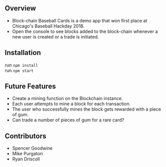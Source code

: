 ## Overview

* Block-chain Baseball Cards is a demo app that won first place at Chicago's Baseball Hackday 2018.
* Open the console to see blocks added to the block-chain whenever a new user is created or a trade is initiated.

## Installation

run `npm install`<br>
run `npm start`

## Future Features

* Create a mining function on the Blockchain instance.
* Each user attempts to mine a block for each transaction.
* The user who successfully mines the block gets rewarded with a piece of gum.
* Can trade a number of pieces of gum for a rare card?

## Contributors

* Spencer Goodwine
* Mike Purgatori
* Ryan Driscoll